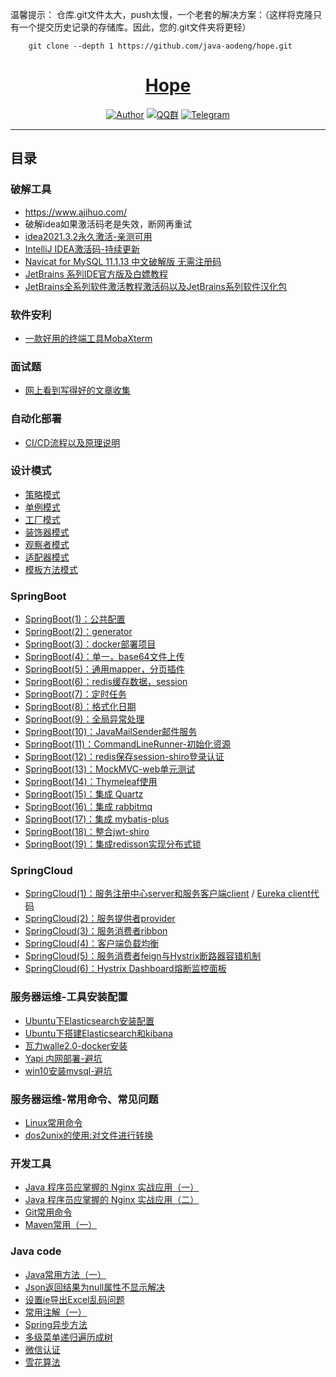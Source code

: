 温馨提示： 仓库.git文件太大，push太慢，一个老套的解决方案：（这样将克隆只有一个提交历史记录的存储库。因此，您的.git文件夹将更轻）
```    
    git clone --depth 1 https://github.com/java-aodeng/hope.git
```
<h1 align="center"><a href="https://github.com/java-aodeng" target="_blank">Hope</a></h1>

<p align="center">
<a href="https://github.com/java-aodeng"><img alt="Author" src="https://img.shields.io/badge/author-%E4%BD%8E%E8%B0%83%E5%B0%8F%E7%86%8A%E7%8C%AB-blue.svg"/></a>
<a href="https://jq.qq.com/?_wv=1027&k=574chhz"><img alt="QQ群" src="https://img.shields.io/badge/chat-%E4%BD%8E%E8%B0%83%E5%B0%8F%E7%86%8A%E7%8C%ABQQ%E7%BE%A4-yellow.svg"/></a>
<a href="https://t.me/joinchat/LSsyBxVKLGEkF5MtIhg6TQ"><img alt="Telegram" src="https://img.shields.io/badge/telegram-%E4%BD%8E%E8%B0%83%E5%B0%8F%E7%86%8A%E7%8C%AB--%E5%AE%98%E6%96%B9%E9%83%A8%E8%90%BD-orange.svg"/></a>
</p>

------------------------------


## 目录

### 破解工具
- https://www.ajihuo.com/
- 破解idea如果激活码老是失效，断网再重试
- [idea2021.3.2永久激活-亲测可用](https://mp.weixin.qq.com/s/IAPjkBIGmDF9SrLg_ZoYEw)
- [IntelliJ IDEA激活码-持续更新](https://docs.qq.com/doc/DTVh3bkxWSEpvVm5N)
- [Navicat for MySQL 11.1.13 中文破解版 无需注册码](https://www.ajihuo.com/cyzd/2022-01-11/545.html)
- [JetBrains 系列IDE官方版及白嫖教程](https://www.nite07.com/jetbrains/)
- [JetBrains全系列软件激活教程激活码以及JetBrains系列软件汉化包](https://www.macwk.com/article/jetbrains-crack)
### 软件安利
- [一款好用的终端工具MobaXterm](https://mobaxterm.mobatek.net/)

### 面试题
- [网上看到写得好的文章收集](https://github.com/java-aodeng/JavaGuide/blob/master/README.md)

### 自动化部署
- [CI/CD流程以及原理说明](https://gitbook.cn/gitchat/activity/5daac87dd39d6a72d183b52c?utm_source=weixinNotification)

### 设计模式
- [策略模式](https://github.com/java-aodeng/hope/tree/master/docs/design-pattern/design-pattern1)
- [单例模式](https://github.com/java-aodeng/hope/tree/master/docs/design-pattern/design-pattern2)
- [工厂模式](https://github.com/java-aodeng/hope/tree/master/docs/design-pattern/design-pattern3)
- [装饰器模式](https://github.com/java-aodeng/hope/blob/master/docs/design-pattern/design-pattern4/learn/DecoratorMode.md)
- [观察者模式](https://github.com/java-aodeng/hope/blob/master/docs/design-pattern/design-pattern5/src/1.md)
- [适配器模式](https://github.com/java-aodeng/hope/blob/master/docs/design-pattern/20190717/src/1.md)
- [模板方法模式](https://github.com/java-aodeng/hope/blob/master/docs/design-pattern/20190718/src/1.md)

### SpringBoot
- [SpringBoot(1)：公共配置](https://github.com/java-aodeng/hope/tree/master/docs/springboot/springboot1-public-pom)
- [SpringBoot(2)：generator](https://github.com/java-aodeng/hope/tree/master/docs/springboot/springboot2-generator)
- [SpringBoot(3)：docker部署项目](https://github.com/java-aodeng/hope/tree/master/docs/springboot/springboot3-docker)
- [SpringBoot(4)：单一，base64文件上传](https://github.com/java-aodeng/hope/tree/master/docs/springboot/springboot4-file-upload)
- [SpringBoot(5)：通用mapper，分页插件](https://github.com/java-aodeng/hope/tree/master/docs/springboot/springboot5-mapper-pagehelper)
- [SpringBoot(6)：redis缓存数据，session](https://github.com/java-aodeng/hope/tree/master/docs/springboot/springboot6-redis-session)
- [SpringBoot(7)：定时任务](https://github.com/java-aodeng/hope/tree/master/docs/springboot/springboot7-timed-task)
- [SpringBoot(8)：格式化日期](https://github.com/java-aodeng/hope/tree/master/docs/springboot/springboot8-date-format)
- [SpringBoot(9)：全局异常处理](https://github.com/java-aodeng/hope/tree/master/docs/springboot/springboot9-exception-manager)
- [SpringBoot(10)：JavaMailSender邮件服务](https://github.com/java-aodeng/hope/tree/master/docs/springboot/springboot10-email)
- [SpringBoot(11)：CommandLineRunner-初始化资源](https://github.com/java-aodeng/hope/tree/master/docs/springboot/springboot11-CommandLineRunner)
- [SpringBoot(12)：redis保存session-shiro登录认证](https://github.com/java-aodeng/hope/tree/master/docs/springboot/springboot12-shiro-redis)
- [SpringBoot(13)：MockMVC-web单元测试](https://github.com/java-aodeng/hope/tree/master/docs/springboot/springboot13-starter-test)
- [SpringBoot(14)：Thymeleaf使用](https://github.com/java-aodeng/hope/tree/master/docs/springboot/springboot14-thymeleaf)
- [SpringBoot(15)：集成 Quartz](https://github.com/java-aodeng/hope/tree/master/docs/springboot/springboot15-quartz)
- [SpringBoot(16)：集成 rabbitmq](https://github.com/java-aodeng/hope/tree/master/docs/springboot/springboot16-rabbitmq)
- [SpringBoot(17)：集成 mybatis-plus](https://github.com/java-aodeng/hope/tree/master/docs/springboot/springboot17-mybatis-plus)
- [SpringBoot(18)：整合jwt-shiro](https://github.com/java-aodeng/hope/tree/master/docs/springboot/springboot18-jwt-shiro)
- [SpringBoot(19)：集成redisson实现分布式锁](https://github.com/java-aodeng/hope/tree/master/docs/springboot/springboot19-redisson-distributed-locks)

### SpringCloud
- [SpringCloud(1)：服务注册中心server和服务客户端client](https://github.com/java-aodeng/hope/tree/master/docs/springcloud/micro-service1-eureka-server) / [Eureka client代码](https://github.com/java-aodeng/hope/tree/master/docs/micro-service1-eureka-client)
- [SpringCloud(2)：服务提供者provider](https://github.com/java-aodeng/hope/tree/master/docs/springcloud/micro-service2-eureka-provider)
- [SpringCloud(3)：服务消费者ribbon](https://github.com/java-aodeng/hope/tree/master/docs/springcloud/micro-service3-eureka-ribbon)
- [SpringCloud(4)：客户端负载均衡](https://aodeng.cc/archives/khdfzjhs)
- [SpringCloud(5)：服务消费者feign与Hystrix断路器容错机制](https://github.com/java-aodeng/hope/tree/master/docs/springcloud/micro-service5-feign)
- [SpringCloud(6)：Hystrix Dashboard熔断监控面板](https://github.com/java-aodeng/hope/tree/master/docs/springcloud/micro-service6-hystrixdashboard)

### 服务器运维-工具安装配置
- [Ubuntu下Elasticsearch安装配置](https://github.com/java-aodeng/hope/tree/master/docs/ubuntu/es.md)
- [Ubuntu下搭建Elasticsearch和kibana](https://github.com/java-aodeng/hope/tree/master/docs/ubuntu/Elasticsearch-kibana.md)
- [瓦力walle2.0-docker安装](https://github.com/java-aodeng/hope/tree/master/docs/good-code/瓦力walle2.0-docker安装.md)
- [Yapi 内网部署-避坑](https://github.com/java-aodeng/hope/blob/master/docs/Avoid-pit-notes-2021/Yapi%20%E5%86%85%E7%BD%91%E9%83%A8%E7%BD%B2-%E9%81%BF%E5%9D%91.md)
- [win10安装mysql-避坑](https://github.com/java-aodeng/hope/blob/master/docs/Avoid-pit-notes-2021/win10%E5%AE%89%E8%A3%85mysql-%E9%81%BF%E5%9D%91%E7%AC%94%E8%AE%B02021.md)

### 服务器运维-常用命令、常见问题
- [Linux常用命令](https://github.com/java-aodeng/hope/tree/master/docs/linux/linux常用命令.md)
- [dos2unix的使用:对文件进行转换](https://github.com/java-aodeng/hope/blob/master/docs/linux/dos2unix.md)

### 开发工具
- [Java 程序员应掌握的 Nginx 实战应用（一）](https://github.com/java-aodeng/hope/tree/master/docs/nginx/nginx1.md)
- [Java 程序员应掌握的 Nginx 实战应用（二）](https://github.com/java-aodeng/hope/tree/master/docs/nginx/nginx2.md)
- [Git常用命令](https://github.com/java-aodeng/hope/tree/master/docs/git/git1.md)
- [Maven常用（一）](https://github.com/java-aodeng/hope/blob/master/docs/mvn.md)

### Java code
- [Java常用方法（一）](https://github.com/java-aodeng/hope/blob/master/docs/java/java1.md)
- [Json返回结果为null属性不显示解决](https://github.com/java-aodeng/hope/blob/master/docs/json/json1.md)
- [设置ie导出Excel乱码问题](https://github.com/java-aodeng/hope/blob/master/docs/ie/ieExcel1.md)
- [常用注解（一）](https://github.com/java-aodeng/hope/blob/master/docs/Annotation/annotation1.md)
- [Spring异步方法](https://github.com/java-aodeng/hope/blob/master/docs/spring/spring1.md)
- [多级菜单递归遍历成树](https://github.com/java-aodeng/hope/tree/master/docs/good-code/多级菜单递归遍历成树.md)
- [微信认证](https://github.com/java-aodeng/hope/tree/master/docs/good-code/微信认证.md)
- [雪花算法](https://github.com/java-aodeng/hope/tree/master/docs/good-code/雪花算法.md)
